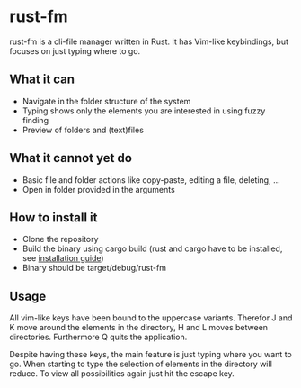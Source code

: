 # rust-fm
rust-fm is a cli-file manager written in Rust. It has Vim-like keybindings, but focuses on just typing where to go.

## What it can
* Navigate in the folder structure of the system
* Typing shows only the elements you are interested in using fuzzy finding
* Preview of folders and (text)files

## What it cannot yet do
* Basic file and folder actions like copy-paste, editing a file, deleting, ...
* Open in folder provided in the arguments

## How to install it
* Clone the repository
* Build the binary using cargo build (rust and cargo have to be installed, see [installation guide](https://www.rust-lang.org/tools/install))
* Binary should be target/debug/rust-fm

## Usage
All vim-like keys have been bound to the uppercase variants.
Therefor J and K move around the elements in the directory,
H and L moves between directories.
Furthermore Q quits the application.

Despite having these keys, the main feature is just typing where you want to go.
When starting to type the selection of elements in the directory will reduce. 
To view all possibilities again just hit the escape key.
 
